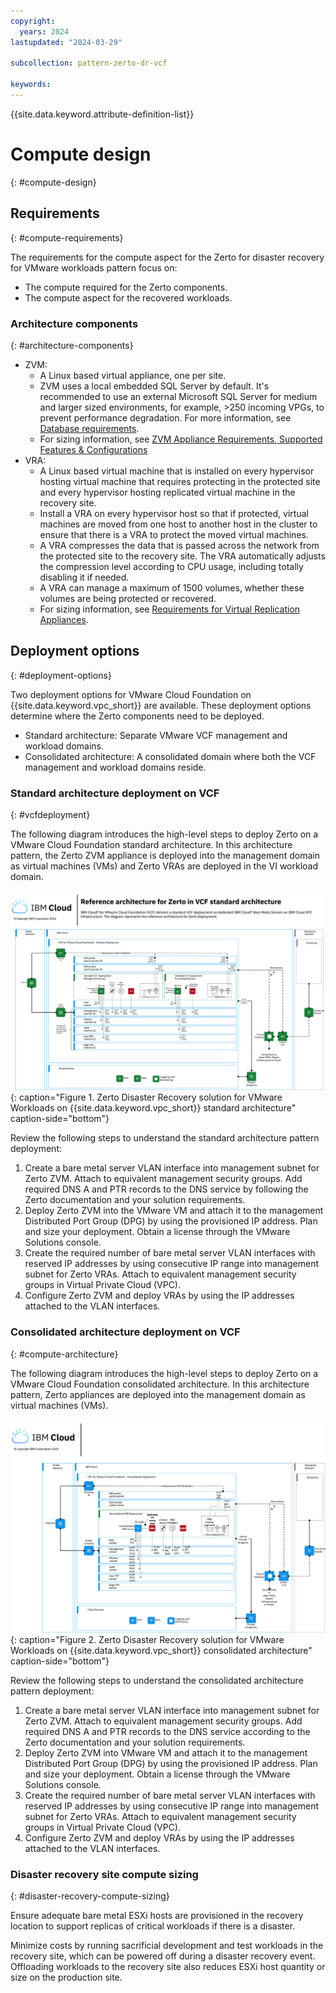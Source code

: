 ```yaml
---
copyright:
  years: 2024
lastupdated: "2024-03-29"

subcollection: pattern-zerto-dr-vcf

keywords:
---
```

{{site.data.keyword.attribute-definition-list}}

# Compute design
{: #compute-design}

## Requirements
{: #compute-requirements}

The requirements for the compute aspect for the Zerto for disaster recovery for VMware workloads pattern focus on:

- The compute required for the Zerto components.
- The compute aspect for the recovered workloads.

### Architecture components
{: #architecture-components}

- ZVM:
   - A Linux based virtual appliance, one per site.
   - ZVM uses a local embedded SQL Server by default. It's recommended to use an external Microsoft SQL Server for medium and larger sized environments, for example, \>250 incoming VPGs, to prevent performance degradation. For more information, see [Database requirements](https://help.zerto.com/bundle/Install.VC.HTML/page/Database_Requirements.htm).
   - For sizing information, see [ZVM Appliance Requirements, Supported Features &amp; Configurations](https://help.zerto.com/bundle/Linux.ZVM.HTML.10.0_U3/page/Book_in_Portal_-_Prerequisite_for_ZVM_Linux.htm)
- VRA:
   - A Linux based virtual machine that is installed on every hypervisor hosting virtual machine that requires protecting in the protected site and every hypervisor hosting replicated virtual machine in the recovery site.
   - Install a VRA on every hypervisor host so that if protected, virtual machines are moved from one host to another host in the cluster to ensure that there is a VRA to protect the moved virtual machines.
   - A VRA compresses the data that is passed across the network from the protected site to the recovery site. The VRA automatically adjusts the compression level according to CPU usage, including totally disabling it if needed.
   - A VRA can manage a maximum of 1500 volumes, whether these volumes are being protected or recovered.
   - For sizing information, see [Requirements for Virtual Replication Appliances](https://help.zerto.com/bundle/Prereq.VC.HTML.90/page/Requirements_for_Virtual_Replication_Appliances.htm).

## Deployment options
{: #deployment-options}

Two deployment options for VMware Cloud Foundation on {{site.data.keyword.vpc_short}} are available. These deployment options determine where the Zerto components need to be deployed.

* Standard architecture: Separate VMware VCF management and workload domains.
* Consolidated architecture: A consolidated domain where both the VCF management and workload domains reside.

### Standard architecture deployment on VCF
{: #vcfdeployment}

The following diagram introduces the high-level steps to deploy Zerto on a VMware Cloud Foundation standard architecture. In this architecture pattern, the Zerto ZVM appliance is deployed into the management domain as virtual machines (VMs) and Zerto VRAs are deployed in the VI workload domain.

![Zerto_VCF_IBM_Cloud_Standard_Architecture](image/Zerto-Architecture-Standard.svg){: caption="Figure 1. Zerto Disaster Recovery solution for VMware Workloads on {{site.data.keyword.vpc_short}} standard architecture" caption-side="bottom"}

Review the following steps to understand the standard architecture pattern deployment:

1. Create a bare metal server VLAN interface into management subnet for Zerto ZVM. Attach to equivalent management security groups. Add required DNS A and PTR records to the DNS service by following the Zerto documentation and your solution requirements.
2. Deploy Zerto ZVM into the VMware VM and attach it to the management Distributed Port Group (DPG) by using the provisioned IP address. Plan and size your deployment. Obtain a license through the VMware Solutions console.
3. Create the required number of bare metal server VLAN interfaces with reserved IP addresses by using consecutive IP range into management subnet for Zerto VRAs. Attach to equivalent management security groups in Virtual Private Cloud (VPC).
4. Configure Zerto ZVM and deploy VRAs by using the IP addresses attached to the VLAN interfaces.

### Consolidated architecture deployment on VCF
{: #compute-architecture}

The following diagram introduces the high-level steps to deploy Zerto on a VMware Cloud Foundation consolidated architecture. In this architecture pattern, Zerto appliances are deployed into the management domain as virtual machines (VMs).

![Zerto_VCF_IBM_Cloud_Consolidated_Architecture](image/Zerto-Architecture-Consolidated.svg){: caption="Figure 2. Zerto Disaster Recovery solution for VMware Workloads on {{site.data.keyword.vpc_short}} consolidated architecture" caption-side="bottom"}

Review the following steps to understand the consolidated architecture pattern deployment:

1. Create a bare metal server VLAN interface into management subnet for Zerto ZVM. Attach to equivalent management security groups. Add required DNS A and PTR records to the DNS service according to the Zerto documentation and your solution requirements.
2. Deploy Zerto ZVM into VMware VM and attach it to the management Distributed Port Group (DPG) by using the provisioned IP address. Plan and size your deployment. Obtain a license through the VMware Solutions console.
3. Create the required number of bare metal server VLAN interfaces with reserved IP addresses by using consecutive IP range into management subnet for Zerto VRAs. Attach to equivalent management security groups in Virtual Private Cloud (VPC).
4. Configure Zerto ZVM and deploy VRAs by using the IP addresses attached to the VLAN interfaces.

### Disaster recovery site compute sizing
{: #disaster-recovery-compute-sizing}

Ensure adequate bare metal ESXi hosts are provisioned in the recovery location to support replicas of critical workloads if there is a disaster.

Minimize costs by running sacrificial development and test workloads in the recovery site, which can be powered off during a disaster recovery event. Offloading workloads to the recovery site also reduces ESXi host quantity or size on the production site.
